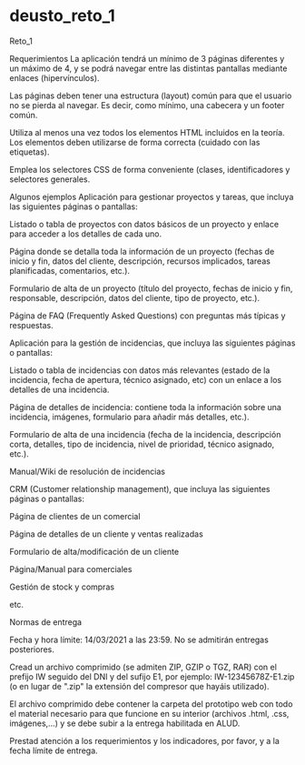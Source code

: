# deusto_reto_1
Reto_1

Requerimientos
La aplicación tendrá un mínimo de 3 páginas diferentes y un máximo de 4, y se podrá navegar entre las distintas pantallas mediante enlaces (hipervínculos).

Las páginas deben tener una estructura (layout) común para que el usuario no se pierda al navegar. Es decir, como mínimo, una cabecera y un footer común.

Utiliza al menos una vez todos los elementos HTML incluidos en la teoría. Los elementos deben utilizarse de forma correcta (cuidado con las etiquetas).

Emplea los selectores CSS de forma conveniente (clases, identificadores y selectores generales.

Algunos ejemplos
Aplicación para gestionar proyectos y tareas, que incluya las siguientes páginas o pantallas:

Listado o tabla de proyectos con datos básicos de un proyecto y enlace para acceder a los detalles de cada uno.

Página donde se detalla toda la información de un proyecto (fechas de inicio y fin, datos del cliente, descripción, recursos implicados, tareas planificadas, comentarios, etc.).

Formulario de alta de un proyecto (título del proyecto, fechas de inicio y fin, responsable, descripción, datos del cliente, tipo de proyecto, etc.).

Página de FAQ (Frequently Asked Questions) con preguntas más típicas y respuestas.

Aplicación para la gestión de incidencias, que incluya las siguientes páginas o pantallas:

Listado o tabla de incidencias con datos más relevantes (estado de la incidencia, fecha de apertura, técnico asignado, etc) con un enlace a los detalles de una incidencia.

Página de detalles de incidencia: contiene toda la información sobre una incidencia, imágenes, formulario para añadir más detalles, etc.).

Formulario de alta de una incidencia (fecha de la incidencia, descripción corta, detalles, tipo de incidencia, nivel de prioridad, técnico asignado, etc.).

Manual/Wiki de resolución de incidencias

CRM (Customer relationship management), que incluya las siguientes páginas o pantallas:

Página de clientes de un comercial

Página de detalles de un cliente y ventas realizadas

Formulario de alta/modificación de un cliente

Página/Manual para comerciales

Gestión de stock y compras

etc.


Normas de entrega

Fecha y hora límite: 14/03/2021 a las 23:59. No se admitirán entregas posteriores.

Cread un archivo comprimido (se admiten ZIP, GZIP o TGZ, RAR) con el prefijo IW seguido del DNI y del sufijo E1, por ejemplo: IW-12345678Z-E1.zip (o en lugar de ".zip" la extensión del compresor que hayáis utilizado). 

El archivo comprimido debe contener la carpeta del prototipo web con todo el material necesario para que funcione en su interior (archivos .html, .css, imágenes,...) y se debe subir a la entrega habilitada en ALUD.

Prestad atención a los requerimientos y los indicadores, por favor, y a la fecha límite de entrega.